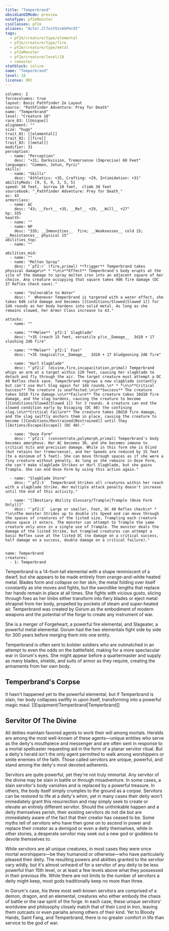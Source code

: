 ```yaml
---
title: "Temperbrand"
obsidianUIMode: preview
noteType: pf2eMonster
cssClasses: pf2e
aliases: "Actor.2l7oiFOzvAkPmrdI" 
tags:
  - pf2e/creature/type/elemental
  - pf2e/creature/type/fire
  - pf2e/creature/type/metal
  - pf2eMonster
  - pf2e/creature/level/18
  - remaster
statblock: inline
name: "Temperbrand"
level: 18
license: ORC
---
```


```statblock
columns: 2
forcecolumns: true
layout: Basic Pathfinder 2e Layout
source: "Pathfinder Adventure: Prey for Death"
name: "Temperbrand"
level: "Creature 18"
rare_03: [[Unique]]
alignment: ""
size: "huge"
trait_01: [[elemental]]
trait_02: [[fire]]
trait_03: [[metal]]
modifier: 31
perception:
  - name: "Perception"
    desc: "+31; Darkvision, Tremorsense (Imprecise) 60 Feet"
languages: "Common, Jotun, Pyric"
skills:
  - name: "Skills"
    desc: "Athletics: +35, Crafting: +29, Intimidation: +31"
abilityMods: [9, 5, 9, 3, 5, 5]
speed: 30 feet,  burrow 10 feet,  climb 30 feet
sourcebook: "_Pathfinder Adventure: Prey for Death_"
ac: 43
armorclass:
  - name: AC
    desc: "43; __Fort__ +35, __Ref__ +29, __Will__ +27"
hp: 335
health:
  - name: ""
  - name: HP
    desc: "335; __Immunities__  fire; __Weaknesses__ cold 15; __Resistances__ physical 15"
abilities_top:
  - name: ""

abilities_mid:
  - name: ""
  - name: "Molten Spray"
    desc: "`pf2:r` (fire,primal) **Trigger** Temperbrand takes physical damage\n* * *\n\n**Effect** Temperbrand's body erupts at the site of the damage to spray molten iron into an adjacent square of her choice. Any creature occupying that square takes 9d6 fire damage (DC 37 Reflex check save)."

  - name: "Vulnerable to Water"
    desc: "  Whenever Temperbrand is targeted with a water effect, she takes 6d6 cold damage and becomes [[Conditions/Slowed|Slowed 1]] for 1d4 rounds as her body hardens into solid metal. As long as she remains slowed, her Armor Class increase to 43."

attacks:
  - name: ""

  - name: "**Melee** `pf2:1` Slagblade"
    desc: "+35 (reach 15 feet, versatile p)\n__Damage__  3d10 + 17 slashing 2d6 fire"

  - name: "**Melee** `pf2:1` Foot"
    desc: "+35 (magical)\n__Damage__  3d10 + 17 bludgeoning 2d6 fire"

  - name: "Hurl Slagblade"
    desc: "`pf2:2` (divine,fire,incapacitation,primal) Temperbrand whips an arm at a target within 120 feet, causing her slagblade to detach and fly through the air. The target creature must attempt a DC 40 Reflex check save. Temperbrand regrows a new slagblade instantly but can't use Hurl Slag again for 1d4 rounds.\n* * *\n\n**Critical Success** The creature is unaffected.\n\n**Success** The creature takes 5d10 fire damage.\n\n**Failure** The creature takes 10d10 fire damage, and the slag hardens, causing the creature to become [[Conditions/Slowed|Slowed 1]] for 3 rounds. A creature can end the slowed condition early by Escaping (DC 40) the confining slag.\n\n**Critical Failure** The creature takes 20d10 fire damage, and the slag swiftly anchors them in place, causing the creature to become [[Conditions/Restrained|Restrained]] until they [[Actions/Escape|Escape]] (DC 40)."

  - name: "Ooze Form"
    desc: "`pf2:1` (concentrate,polymorph,primal) Temperbrand's body becomes amorphous. Her AC becomes 30, and she becomes immune to critical hits and precision damage. While in this form she is blind (but retains her tremorsense), and her Speeds are reduced by 15 feet (to a minimum of 5 feet). She can move through spaces as if she were a Tiny creature without penalty. As long as she remains in Ooze Form, she can't make slagblade Strikes or Hurl Slagblade, but she gains Trample. She can end Ooze Form by using this action again."

  - name: "Slagblade Storm"
    desc: "`pf2:3`  Temperbrand Strikes all creatures within her reach with a slagblade Strike. Her multiple attack penalty doesn't increase until the end of this activity."

  - name: "[[Bestiary Ability Glossary/Trample|Trample (Ooze Form Only)]]"
    desc: "`pf2:3`  Large or smaller, Foot, DC 40 Reflex check\n* * *\n\nThe monster Strides up to double its Speed and can move through the spaces of creatures of the listed size, Trampling each creature whose space it enters. The monster can attempt to Trample the same creature only once in a single use of Trample. The monster deals the damage of the listed Strike, but trampled creatures can attempt a basic Reflex save at the listed DC (no damage on a critical success, half damage on a success, double damage on a critical failure)."
 
```

```encounter-table
name: Temperbrand
creatures:
  - 1: Temperbrand
```



Temperbrand is a 14-foot-tall elemental with a shape reminiscent of a dwarf, but she appears to be made entirely from orange-and-white heated metal. Blades form and collapse on her skin, the metal folding over itself constantly as she moves and fights, but the swordlike lengths that replace her hands remain in place at all times. She fights with vicious gusto, slicing through foes as her limbs either transform into fiery blades or eject metal shrapnel from her body, propelled by pockets of steam and super-heated air. Temperbrand was created by Gorum as the embodiment of modern weapons and the potential of the forge to create any instrument of war.

She is a merger of Forgeheart, a powerful fire elemental, and Slageater, a powerful metal elemental. Gorum had the two elementals fight side by side for 300 years before merging them into one entity.

Temperbrand is often sent to bolster soldiers who are outmatched in an attempt to even the odds on the battlefield, making for a more spectacular war in Gorum's eyes. She might appear before a quartermaster and supply as many blades, shields, and suits of armor as they require, creating the armaments from her own body.

## Temperbrand's Corpse

It hasn't happened yet to the powerful elemental, but if Temperbrand is slain, her body collapses swiftly in upon itself, transforming into a powerful magic maul. [[Equipment/Temperbrand|Temperbrand]]

## Servitor Of The Divine

All deities maintain favored agents to work their will among mortals. Heralds are among the most well-known of these agents—unique entities who serve as the deity's mouthpiece and messenger and are often sent in response to a mortal spellcaster requesting aid in the form of a planar servitor ritual. But a deity's herald isn't the only agent permitted to walk among worshippers or smite enemies of the faith. Those called servitors are unique, powerful, and stand among the deity's most devoted adherents.

Servitors are quite powerful, yet they're not truly immortal. Any servitor of the divine may be slain in battle or through misadventure. In some cases, a slain servitor's body vanishes and is replaced by a powerful treasure. In others, the body itself simply crumples to the ground as a corpse. Servitors can be restored to life at a deity's whim, yet in many cases their deity won't immediately grant this resurrection and may simply seek to create or elevate an entirely different servitor. Should the unthinkable happen and a deity themselves perish, their existing servitors do not die but are immediately aware of the fact that their creator has ceased to be. Some myths tell of servitors who have then gone on to ascend in power and replace their creator as a demigod or even a deity themselves, while in other stories, a desperate servitor may seek out a new god or goddess to devote themselves to.

While servitors are all unique creatures, in most cases they were once mortal worshippers—be they humanoid or otherwise—who have particularly pleased their deity. The resulting powers and abilities granted to the servitor vary wildly, but it's almost unheard of for a servitor of any deity to be less powerful than 15th level, or at least a few levels above what they possessed in their previous life. While there are not limits to the number of servitors a deity might keep, most gods traditionally keep no more than three.

In Gorum's case, his three most well-known servitors are comprised of a demon, dragon, and an elemental, creatures who either embody the chaos of battle or the raw spirit of the forge. In each case, these unique servitors' worldview and philosophy closely match that of their Lord in Iron, leaving them outcasts or even pariahs among others of their kind. Yet to Bloody Hands, Saint Fang, and Temperbrand, there is no greater comfort in life than service to the god of war.
